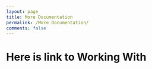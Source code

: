 ```yaml
---
layout: page
title: More Documentation
permalink: /More Documentation/
comments: false
---
```


# Here is link to Working With
